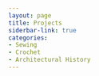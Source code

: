 ```yaml
---
layout: page
title: Projects
siderbar-link: true
categories:
- Sewing
- Crochet
- Architectural History
---
```

